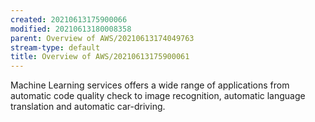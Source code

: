 ```yaml
---
created: 20210613175900066
modified: 20210613180008358
parent: Overview of AWS/20210613174049763
stream-type: default
title: Overview of AWS/20210613175900061
---
```

Machine Learning services offers a wide range of applications from automatic code quality check to image recognition, automatic language translation and automatic car-driving.
